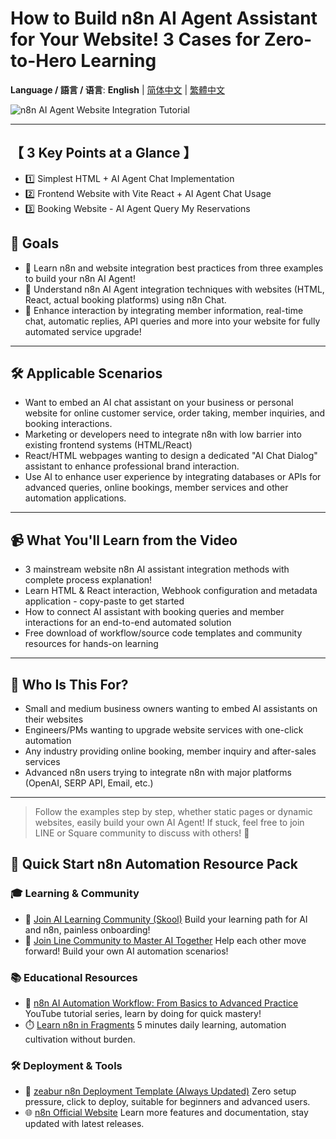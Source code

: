 # How to Build n8n AI Agent Assistant for Your Website! 3 Cases for Zero-to-Hero Learning

**Language / 語言 / 语言**: **English** | [简体中文](readme-cn.md) | [繁體中文](readme.md)

![n8n AI Agent Website Integration Tutorial](https://github.com/qwedsazxc78/ai-automation-n8n/blob/main/n8n/37-webchat-wtth-n8n/cover.png?raw=true)

---

## 【 3 Key Points at a Glance 】

* 1️⃣ Simplest HTML + AI Agent Chat Implementation
* 2️⃣ Frontend Website with Vite React + AI Agent Chat Usage
* 3️⃣ Booking Website - AI Agent Query My Reservations

## 🎯 Goals

* 🚀 Learn n8n and website integration best practices from three examples to build your n8n AI Agent!
* 🚀 Understand n8n AI Agent integration techniques with websites (HTML, React, actual booking platforms) using n8n Chat.
* 🚀 Enhance interaction by integrating member information, real-time chat, automatic replies, API queries and more into your website for fully automated service upgrade!

---

## 🛠️ Applicable Scenarios

* Want to embed an AI chat assistant on your business or personal website for online customer service, order taking, member inquiries, and booking interactions.
* Marketing or developers need to integrate n8n with low barrier into existing frontend systems (HTML/React)
* React/HTML webpages wanting to design a dedicated "AI Chat Dialog" assistant to enhance professional brand interaction.
* Use AI to enhance user experience by integrating databases or APIs for advanced queries, online bookings, member services and other automation applications.

---

## 📹 What You'll Learn from the Video

* 3 mainstream website n8n AI assistant integration methods with complete process explanation!
* Learn HTML & React interaction, Webhook configuration and metadata application - copy-paste to get started
* How to connect AI assistant with booking queries and member interactions for an end-to-end automated solution
* Free download of workflow/source code templates and community resources for hands-on learning

---

## 👤 Who Is This For?

* Small and medium business owners wanting to embed AI assistants on their websites
* Engineers/PMs wanting to upgrade website services with one-click automation
* Any industry providing online booking, member inquiry and after-sales services
* Advanced n8n users trying to integrate n8n with major platforms (OpenAI, SERP API, Email, etc.)

---

> Follow the examples step by step, whether static pages or dynamic websites, easily build your own AI Agent! If stuck, feel free to join LINE or Square community to discuss with others! 🎉

## 🚀 Quick Start n8n Automation Resource Pack

### 🎓 Learning & Community

* 🔗 [Join AI Learning Community (Skool)](https://www.skool.com/ai-brain-alex/about?ref=5dde9b20e8e7432aa9a01df6e89685f4)
  Build your learning path for AI and n8n, painless onboarding!
* 🔗 [Join Line Community to Master AI Together](https://line.me/ti/g2/ZypIgLSzVPweRBgBqKvaRU10WEmnotuZOr7Lpg)
  Help each other move forward! Build your own AI automation scenarios!

### 📚 Educational Resources

* 🎥 [n8n AI Automation Workflow: From Basics to Advanced Practice](https://youtube.com/playlist?list=PLUf88uk7T54I83MBdbuXgUuA8rVklF4FA&si=wHsQw8YJu-erSdLd)
  YouTube tutorial series, learn by doing for quick mastery!
* ⏱️ [Learn n8n in Fragments](https://youtube.com/playlist?list=PLUf88uk7T54Iv6LV2NFgdTghaX2cPhtgH&si=G3gj2qn179ZFUqAZ)
  5 minutes daily learning, automation cultivation without burden.

### 🛠️ Deployment & Tools

* 🧩 [zeabur n8n Deployment Template (Always Updated)](https://zeabur.com/zh-TW/templates/0TUVZ7?referralDesktop=qwedsazxc78)
  Zero setup pressure, click to deploy, suitable for beginners and advanced users.
* 🌐 [n8n Official Website](https://n8n.io/)
  Learn more features and documentation, stay updated with latest releases.